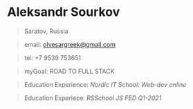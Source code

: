 # Aleksandr Sourkov

> Saratov, Russia

> email: olvesargreek@gmail.com

> tel: +7 9539 753651

> myGoal: ROAD TO FULL STACK

> Education Experience: *Nordic IT School: Web-dev online*

> Education Experiece:  *RSSchool JS FED Q1-2021*